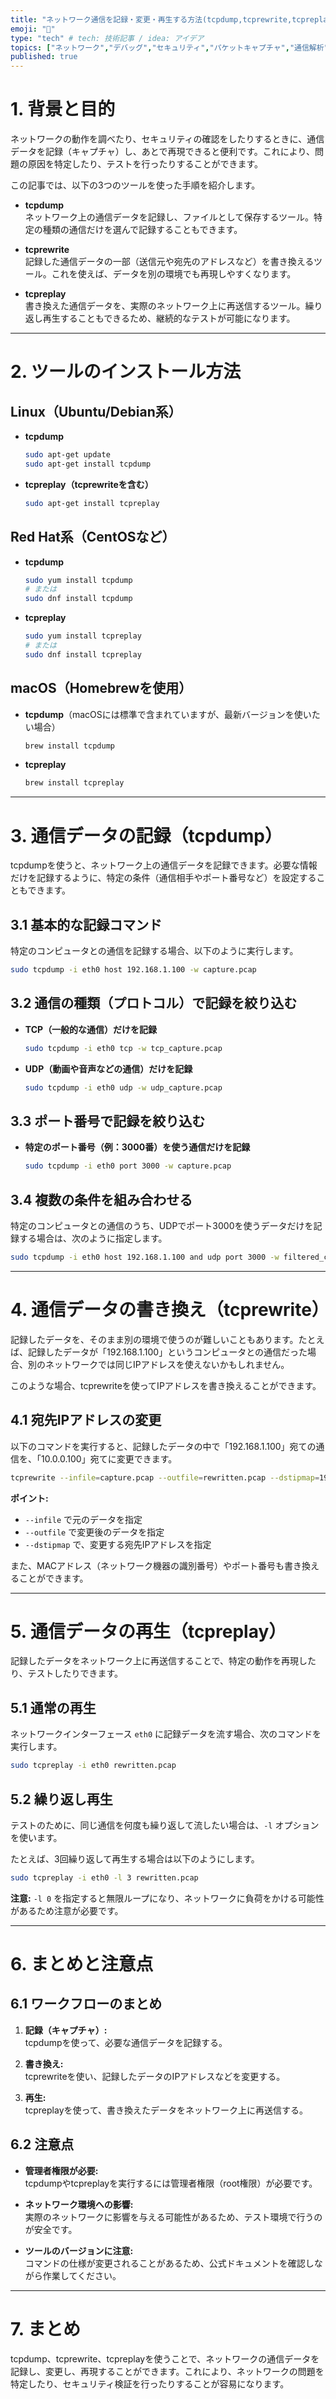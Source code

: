 ```yaml
---
title: "ネットワーク通信を記録・変更・再生する方法(tcpdump,tcprewrite,tcpreplay)"
emoji: "🎥"
type: "tech" # tech: 技術記事 / idea: アイデア
topics: ["ネットワーク","デバッグ","セキュリティ","パケットキャプチャ","通信解析"]
published: true
---
```

# 1. 背景と目的

ネットワークの動作を調べたり、セキュリティの確認をしたりするときに、通信データを記録（キャプチャ）し、あとで再現できると便利です。これにより、問題の原因を特定したり、テストを行ったりすることができます。

この記事では、以下の3つのツールを使った手順を紹介します。

- **tcpdump**  
  ネットワーク上の通信データを記録し、ファイルとして保存するツール。特定の種類の通信だけを選んで記録することもできます。

- **tcprewrite**  
  記録した通信データの一部（送信元や宛先のアドレスなど）を書き換えるツール。これを使えば、データを別の環境でも再現しやすくなります。

- **tcpreplay**  
  書き換えた通信データを、実際のネットワーク上に再送信するツール。繰り返し再生することもできるため、継続的なテストが可能になります。

---

# 2. ツールのインストール方法

## Linux（Ubuntu/Debian系）

- **tcpdump**
  ```bash
  sudo apt-get update
  sudo apt-get install tcpdump
  ```

- **tcpreplay（tcprewriteを含む）**
  ```bash
  sudo apt-get install tcpreplay
  ```

## Red Hat系（CentOSなど）

- **tcpdump**
  ```bash
  sudo yum install tcpdump
  # または
  sudo dnf install tcpdump
  ```

- **tcpreplay**
  ```bash
  sudo yum install tcpreplay
  # または
  sudo dnf install tcpreplay
  ```

## macOS（Homebrewを使用）

- **tcpdump**（macOSには標準で含まれていますが、最新バージョンを使いたい場合）
  ```bash
  brew install tcpdump
  ```

- **tcpreplay**
  ```bash
  brew install tcpreplay
  ```

---

# 3. 通信データの記録（tcpdump）

tcpdumpを使うと、ネットワーク上の通信データを記録できます。必要な情報だけを記録するように、特定の条件（通信相手やポート番号など）を設定することもできます。

## 3.1 基本的な記録コマンド

特定のコンピュータとの通信を記録する場合、以下のように実行します。

```bash
sudo tcpdump -i eth0 host 192.168.1.100 -w capture.pcap
```

## 3.2 通信の種類（プロトコル）で記録を絞り込む

- **TCP（一般的な通信）だけを記録**
  ```bash
  sudo tcpdump -i eth0 tcp -w tcp_capture.pcap
  ```

- **UDP（動画や音声などの通信）だけを記録**
  ```bash
  sudo tcpdump -i eth0 udp -w udp_capture.pcap
  ```

## 3.3 ポート番号で記録を絞り込む

- **特定のポート番号（例：3000番）を使う通信だけを記録**
  ```bash
  sudo tcpdump -i eth0 port 3000 -w capture.pcap
  ```

## 3.4 複数の条件を組み合わせる

特定のコンピュータとの通信のうち、UDPでポート3000を使うデータだけを記録する場合は、次のように指定します。

```bash
sudo tcpdump -i eth0 host 192.168.1.100 and udp port 3000 -w filtered_capture.pcap
```

---

# 4. 通信データの書き換え（tcprewrite）

記録したデータを、そのまま別の環境で使うのが難しいこともあります。たとえば、記録したデータが「192.168.1.100」というコンピュータとの通信だった場合、別のネットワークでは同じIPアドレスを使えないかもしれません。

このような場合、tcprewriteを使ってIPアドレスを書き換えることができます。

## 4.1 宛先IPアドレスの変更

以下のコマンドを実行すると、記録したデータの中で「192.168.1.100」宛ての通信を、「10.0.0.100」宛てに変更できます。

```bash
tcprewrite --infile=capture.pcap --outfile=rewritten.pcap --dstipmap=192.168.1.100:10.0.0.100
```

**ポイント:**
- `--infile` で元のデータを指定
- `--outfile` で変更後のデータを指定
- `--dstipmap` で、変更する宛先IPアドレスを指定

また、MACアドレス（ネットワーク機器の識別番号）やポート番号も書き換えることができます。

---

# 5. 通信データの再生（tcpreplay）

記録したデータをネットワーク上に再送信することで、特定の動作を再現したり、テストしたりできます。

## 5.1 通常の再生

ネットワークインターフェース `eth0` に記録データを流す場合、次のコマンドを実行します。

```bash
sudo tcpreplay -i eth0 rewritten.pcap
```

## 5.2 繰り返し再生

テストのために、同じ通信を何度も繰り返して流したい場合は、`-l` オプションを使います。

たとえば、3回繰り返して再生する場合は以下のようにします。

```bash
sudo tcpreplay -i eth0 -l 3 rewritten.pcap
```

**注意:** `-l 0` を指定すると無限ループになり、ネットワークに負荷をかける可能性があるため注意が必要です。

---

# 6. まとめと注意点

## 6.1 ワークフローのまとめ

1. **記録（キャプチャ）:**  
   tcpdumpを使って、必要な通信データを記録する。

2. **書き換え:**  
   tcprewriteを使い、記録したデータのIPアドレスなどを変更する。

3. **再生:**  
   tcpreplayを使って、書き換えたデータをネットワーク上に再送信する。

## 6.2 注意点

- **管理者権限が必要:**  
  tcpdumpやtcpreplayを実行するには管理者権限（root権限）が必要です。

- **ネットワーク環境への影響:**  
  実際のネットワークに影響を与える可能性があるため、テスト環境で行うのが安全です。

- **ツールのバージョンに注意:**  
  コマンドの仕様が変更されることがあるため、公式ドキュメントを確認しながら作業してください。

---

# 7. まとめ

tcpdump、tcprewrite、tcpreplayを使うことで、ネットワークの通信データを記録し、変更し、再現することができます。これにより、ネットワークの問題を特定したり、セキュリティ検証を行ったりすることが容易になります。

